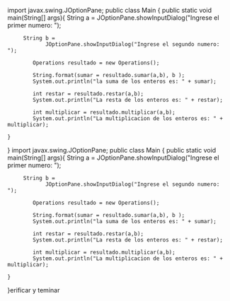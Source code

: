 import javax.swing.JOptionPane;
public class Main {
     public static void main(String[] args){
         String a =
                JOptionPane.showInputDialog("Ingrese el primer numero: ");
             
         String b =
                JOptionPane.showInputDialog("Ingrese el segundo numero: ");
             
            Operations resultado = new Operations();
       
            String.format(sumar = resultado.sumar(a,b), b );
            System.out.println("la suma de los enteros es: " + sumar);

            int restar = resultado.restar(a,b);
            System.out.println("La resta de los enteros es: " + restar);

            int multiplicar = resultado.multiplicar(a,b);
            System.out.println("La multiplicacion de los enteros es: " + multiplicar);
                          
    }
}
import javax.swing.JOptionPane;
public class Main {
     public static void main(String[] args){
         String a =
                JOptionPane.showInputDialog("Ingrese el primer numero: ");
             
         String b =
                JOptionPane.showInputDialog("Ingrese el segundo numero: ");
             
            Operations resultado = new Operations();
       
            String.format(sumar = resultado.sumar(a,b), b );
            System.out.println("la suma de los enteros es: " + sumar);

            int restar = resultado.restar(a,b);
            System.out.println("La resta de los enteros es: " + restar);

            int multiplicar = resultado.multiplicar(a,b);
            System.out.println("La multiplicacion de los enteros es: " + multiplicar);
                          
    }
}erificar y teminar
